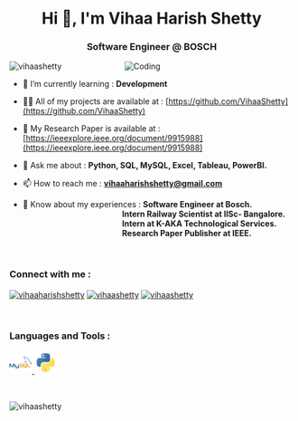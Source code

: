 <h1 align="center">Hi 👋, I'm Vihaa Harish Shetty</h1>
<h3 align="center">Software Engineer @ BOSCH</h3>

<img align="right" alt="Coding" width="300" src="https://miro.medium.com/max/1400/0*K2WLMTExLyida7OR.gif">


<p align="left"> <img src="https://komarev.com/ghpvc/?username=vihaashetty&label=Profile%20views&color=0e75b6&style=flat" alt="vihaashetty" /> </p>

- 🌱 I’m currently learning : **Development**

- 👨‍💻 All of my projects are available at : [https://github.com/VihaaShetty](https://github.com/VihaaShetty)

- 📄 My Research Paper is available at : [https://ieeexplore.ieee.org/document/9915988](https://ieeexplore.ieee.org/document/9915988)

- 💬 Ask me about : **Python, SQL, MySQL, Excel, Tableau, PowerBI.**

- 📫 How to reach me : **vihaaharishshetty@gmail.com**

- 📄 Know about my experiences :
**Software Engineer at Bosch.<br>
&nbsp; &nbsp; &nbsp; &nbsp; &nbsp; &nbsp; &nbsp; &nbsp;&nbsp;&nbsp;&nbsp;&nbsp;&nbsp;&nbsp;&nbsp;&nbsp;&nbsp;&nbsp;&nbsp;&nbsp;&nbsp;&nbsp;&nbsp;&nbsp;&nbsp;&nbsp;&nbsp;&nbsp;&nbsp;&nbsp;&nbsp;&nbsp;&nbsp;&nbsp;&nbsp;&nbsp;&nbsp;&nbsp;&nbsp;&nbsp;&nbsp;&nbsp;&nbsp;&nbsp;&nbsp;&nbsp;Intern Railway Scientist at IISc- Bangalore.<br>
&nbsp; &nbsp; &nbsp; &nbsp; &nbsp; &nbsp; &nbsp; &nbsp;&nbsp;&nbsp;&nbsp;&nbsp;&nbsp;&nbsp;&nbsp;&nbsp;&nbsp;&nbsp;&nbsp;&nbsp;&nbsp;&nbsp;&nbsp;&nbsp;&nbsp;&nbsp;&nbsp;&nbsp;&nbsp;&nbsp;&nbsp;&nbsp;&nbsp;&nbsp;&nbsp;&nbsp;&nbsp;&nbsp;&nbsp;&nbsp;&nbsp;&nbsp;&nbsp;&nbsp;&nbsp;&nbsp;Intern at K-AKA Technological Services.<br>
&nbsp; &nbsp; &nbsp; &nbsp; &nbsp; &nbsp; &nbsp; &nbsp;&nbsp;&nbsp;&nbsp;&nbsp;&nbsp;&nbsp;&nbsp;&nbsp;&nbsp;&nbsp;&nbsp;&nbsp;&nbsp;&nbsp;&nbsp;&nbsp;&nbsp;&nbsp;&nbsp;&nbsp;&nbsp;&nbsp;&nbsp;&nbsp;&nbsp;&nbsp;&nbsp;&nbsp;&nbsp;&nbsp;&nbsp;&nbsp;&nbsp;&nbsp;&nbsp;&nbsp;&nbsp;&nbsp;Research Paper Publisher at IEEE.**

<br>
<h3 align="left">Connect with me :</h3>
<p align="left">
<a href="https://linkedin.com/in/vihaaharishshetty" target="blank"><img align="center" src="https://raw.githubusercontent.com/rahuldkjain/github-profile-readme-generator/master/src/images/icons/Social/linked-in-alt.svg" alt="vihaaharishshetty" height="30" width="40" /></a>
<a href="https://www.hackerrank.com/vihaashetty" target="blank"><img align="center" src="https://raw.githubusercontent.com/rahuldkjain/github-profile-readme-generator/master/src/images/icons/Social/hackerrank.svg" alt="vihaashetty" height="30" width="40" /></a>
<a href="https://www.leetcode.com/vihaashetty" target="blank"><img align="center" src="https://raw.githubusercontent.com/rahuldkjain/github-profile-readme-generator/master/src/images/icons/Social/leet-code.svg" alt="vihaashetty" height="30" width="40" /></a>
</p>
<br>
<h3 align="left">Languages and Tools :</h3>
<p align="left"> <a href="https://www.mysql.com/" target="_blank" rel="noreferrer"> <img src="https://raw.githubusercontent.com/devicons/devicon/master/icons/mysql/mysql-original-wordmark.svg" alt="mysql" width="40" height="40"/> </a> <a href="https://www.python.org" target="_blank" rel="noreferrer"> <img src="https://raw.githubusercontent.com/devicons/devicon/master/icons/python/python-original.svg" alt="python" width="40" height="40"/> </a> </p>
<br>
<p><img align="center" src="https://github-readme-streak-stats.herokuapp.com/?user=vihaashetty&" alt="vihaashetty" /></p>
